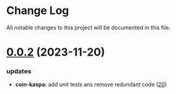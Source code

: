 
# Change Log

All notable changes to this project will be documented in this file.

# [0.0.2](https://github.com/okx/go-wallet-sdk) (2023-11-20)

### updates

- **coin-kaspa:** add unit tests ans remove redundant code ([20](https://github.com/okx/go-wallet-sdk/pull/20))
